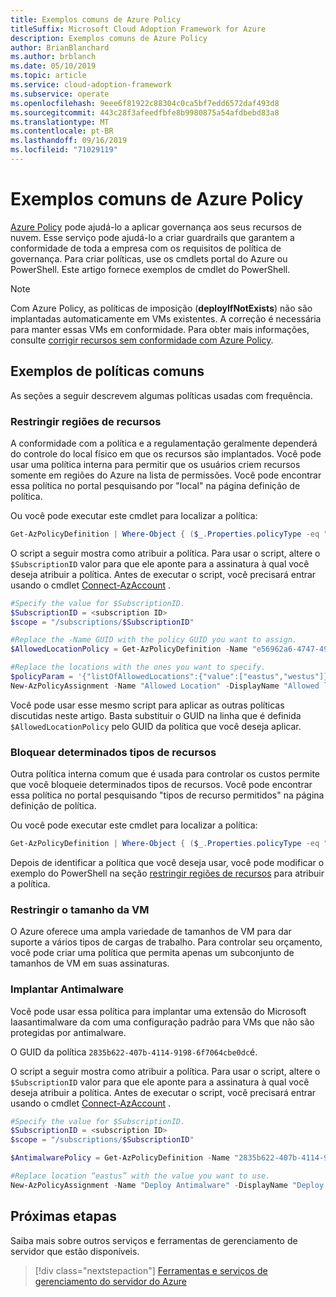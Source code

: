 ```yaml
---
title: Exemplos comuns de Azure Policy
titleSuffix: Microsoft Cloud Adoption Framework for Azure
description: Exemplos comuns de Azure Policy
author: BrianBlanchard
ms.author: brblanch
ms.date: 05/10/2019
ms.topic: article
ms.service: cloud-adoption-framework
ms.subservice: operate
ms.openlocfilehash: 9eee6f81922c88304c0ca5bf7edd6572daf493d8
ms.sourcegitcommit: 443c28f3afeedfbfe8b9980875a54afdbebd83a8
ms.translationtype: MT
ms.contentlocale: pt-BR
ms.lasthandoff: 09/16/2019
ms.locfileid: "71029119"
---
```

# <a name="common-azure-policy-examples"></a>Exemplos comuns de Azure Policy

[Azure Policy](https://docs.microsoft.com/azure/governance/policy/overview) pode ajudá-lo a aplicar governança aos seus recursos de nuvem. Esse serviço pode ajudá-lo a criar guardrails que garantem a conformidade de toda a empresa com os requisitos de política de governança. Para criar políticas, use os cmdlets portal do Azure ou PowerShell. Este artigo fornece exemplos de cmdlet do PowerShell.

> [!NOTE]
> Com Azure Policy, as políticas de imposição (**deployIfNotExists**) não são implantadas automaticamente em VMs existentes. A correção é necessária para manter essas VMs em conformidade. Para obter mais informações, consulte [corrigir recursos sem conformidade com Azure Policy](https://docs.microsoft.com/azure/governance/policy/how-to/remediate-resources).

## <a name="common-policy-examples"></a>Exemplos de políticas comuns

As seções a seguir descrevem algumas políticas usadas com frequência.

### <a name="restrict-resource-regions"></a>Restringir regiões de recursos

A conformidade com a política e a regulamentação geralmente dependerá do controle do local físico em que os recursos são implantados. Você pode usar uma política interna para permitir que os usuários criem recursos somente em regiões do Azure na lista de permissões. Você pode encontrar essa política no portal pesquisando por "local" na página definição de política.

Ou você pode executar este cmdlet para localizar a política:

```powershell
Get-AzPolicyDefinition | Where-Object { ($_.Properties.policyType -eq "BuiltIn") -and ($_.Properties.displayName -like "*location*") }
```

O script a seguir mostra como atribuir a política. Para usar o script, altere o `$SubscriptionID` valor para que ele aponte para a assinatura à qual você deseja atribuir a política. Antes de executar o script, você precisará entrar usando o cmdlet [Connect-AzAccount](https://docs.microsoft.com/powershell/module/az.accounts/connect-azaccount?view=azps-2.1.0) .

```powershell
#Specify the value for $SubscriptionID.
$SubscriptionID = <subscription ID>
$scope = "/subscriptions/$SubscriptionID"

#Replace the -Name GUID with the policy GUID you want to assign.
$AllowedLocationPolicy = Get-AzPolicyDefinition -Name "e56962a6-4747-49cd-b67b-bf8b01975c4c"

#Replace the locations with the ones you want to specify.
$policyParam = '{"listOfAllowedLocations":{"value":["eastus","westus"]}}'
New-AzPolicyAssignment -Name "Allowed Location" -DisplayName "Allowed locations for resource creation" -Scope $scope -PolicyDefinition $AllowedLocationPolicy -Location eastus -PolicyParameter $policyparam
```

Você pode usar esse mesmo script para aplicar as outras políticas discutidas neste artigo. Basta substituir o GUID na linha que é definida `$AllowedLocationPolicy` pelo GUID da política que você deseja aplicar.

### <a name="block-certain-resource-types"></a>Bloquear determinados tipos de recursos

Outra política interna comum que é usada para controlar os custos permite que você bloqueie determinados tipos de recursos. Você pode encontrar essa política no portal pesquisando "tipos de recurso permitidos" na página definição de política.

Ou você pode executar este cmdlet para localizar a política:

```powershell
Get-AzPolicyDefinition | Where-Object { ($_.Properties.policyType -eq "BuiltIn") -and ($_.Properties.displayName -like "*allowed resource types") }
```

Depois de identificar a política que você deseja usar, você pode modificar o exemplo do PowerShell na seção [restringir regiões de recursos](#restrict-resource-regions) para atribuir a política.

### <a name="restrict-vm-size"></a>Restringir o tamanho da VM

O Azure oferece uma ampla variedade de tamanhos de VM para dar suporte a vários tipos de cargas de trabalho. Para controlar seu orçamento, você pode criar uma política que permita apenas um subconjunto de tamanhos de VM em suas assinaturas.

### <a name="deploy-antimalware"></a>Implantar Antimalware

Você pode usar essa política para implantar uma extensão do Microsoft Iaasantimalware da com uma configuração padrão para VMs que não são protegidas por antimalware.

O GUID da política `2835b622-407b-4114-9198-6f7064cbe0dc`é.

O script a seguir mostra como atribuir a política. Para usar o script, altere o `$SubscriptionID` valor para que ele aponte para a assinatura à qual você deseja atribuir a política. Antes de executar o script, você precisará entrar usando o cmdlet [Connect-AzAccount](https://docs.microsoft.com/powershell/module/az.accounts/connect-azaccount?view=azps-2.1.0) .

```powershell
#Specify the value for $SubscriptionID.
$SubscriptionID = <subscription ID>
$scope = "/subscriptions/$SubscriptionID"

$AntimalwarePolicy = Get-AzPolicyDefinition -Name "2835b622-407b-4114-9198-6f7064cbe0dc"

#Replace location “eastus” with the value you want to use.
New-AzPolicyAssignment -Name "Deploy Antimalware" -DisplayName "Deploy default Microsoft IaaSAntimalware extension for Windows Server" -Scope $scope -PolicyDefinition $AntimalwarePolicy -Location eastus –AssignIdentity

```

## <a name="next-steps"></a>Próximas etapas

Saiba mais sobre outros serviços e ferramentas de gerenciamento de servidor que estão disponíveis.

> [!div class="nextstepaction"]
> [Ferramentas e serviços de gerenciamento do servidor do Azure](./tools-services.md)
